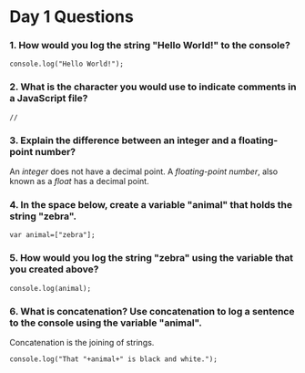 # Day 1 Questions

### 1. How would you log the string "Hello World!" to the console?

`console.log("Hello World!");`

### 2. What is the character you would use to indicate comments in a JavaScript file?

 `//`


### 3. Explain the difference between an integer and a floating-point number?

An *integer* does not have a decimal point. A *floating-point number*, also known as a *float* has a decimal point.

### 4. In the space below, create a variable "animal" that holds the string "zebra".

`var animal=["zebra"];`


### 5. How would you log the string "zebra" using the variable that you created above?

`console.log(animal);`

### 6. What is concatenation? Use concatenation to log a sentence to the console using the variable "animal".

Concatenation is the joining of strings.

`console.log("That "+animal+" is black and white."); `
